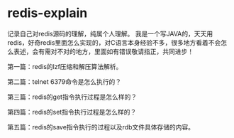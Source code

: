 # redis-explain
记录自己对redis源码的理解，纯属个人理解。
我是一个写JAVA的，天天用redis，好奇redis里面怎么实现的，对C语言本身经验不多，很多地方看着不会怎么表述，会有需对不对的地方，里面如有错误敬请指正，共同进步！

第一篇：redis的lzf压缩和解压算法解析。

第二篇：telnet 6379命令是怎么执行的？

第三篇：redis的get指令执行过程是怎么样的？

第四篇：redis的set指令执行过程是怎么样的？

第五篇：redis的save指令执行的过程以及rdb文件具体存储的内容。
